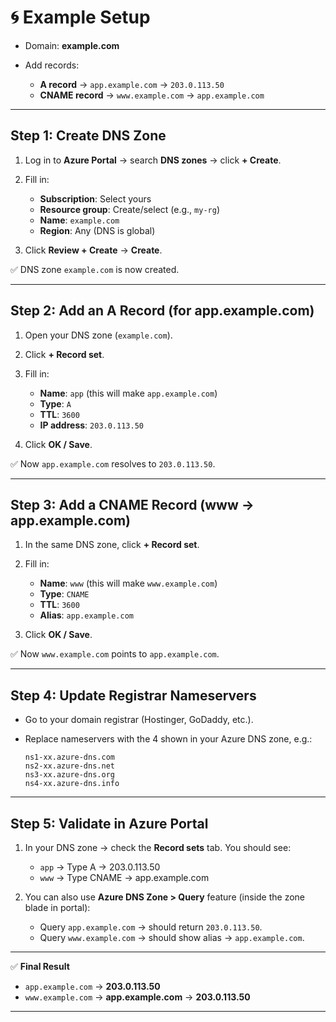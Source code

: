 
# 🌀 Example Setup

* Domain: **example.com**
* Add records:

  * **A record** → `app.example.com` → `203.0.113.50`
  * **CNAME record** → `www.example.com` → `app.example.com`

---

## **Step 1: Create DNS Zone**

1. Log in to **Azure Portal** → search **DNS zones** → click **+ Create**.
2. Fill in:

   * **Subscription**: Select yours
   * **Resource group**: Create/select (e.g., `my-rg`)
   * **Name**: `example.com`
   * **Region**: Any (DNS is global)
3. Click **Review + Create** → **Create**.

✅ DNS zone `example.com` is now created.

---

## **Step 2: Add an A Record (for app.example.com)**

1. Open your DNS zone (`example.com`).
2. Click **+ Record set**.
3. Fill in:

   * **Name**: `app` (this will make `app.example.com`)
   * **Type**: `A`
   * **TTL**: `3600`
   * **IP address**: `203.0.113.50`
4. Click **OK / Save**.

✅ Now `app.example.com` resolves to `203.0.113.50`.

---

## **Step 3: Add a CNAME Record (www → app.example.com)**

1. In the same DNS zone, click **+ Record set**.
2. Fill in:

   * **Name**: `www` (this will make `www.example.com`)
   * **Type**: `CNAME`
   * **TTL**: `3600`
   * **Alias**: `app.example.com`
3. Click **OK / Save**.

✅ Now `www.example.com` points to `app.example.com`.

---

## **Step 4: Update Registrar Nameservers**

* Go to your domain registrar (Hostinger, GoDaddy, etc.).
* Replace nameservers with the 4 shown in your Azure DNS zone, e.g.:

  ```
  ns1-xx.azure-dns.com
  ns2-xx.azure-dns.net
  ns3-xx.azure-dns.org
  ns4-xx.azure-dns.info
  ```

---

## **Step 5: Validate in Azure Portal**

1. In your DNS zone → check the **Record sets** tab. You should see:

   * `app` → Type A → 203.0.113.50
   * `www` → Type CNAME → app.example.com
2. You can also use **Azure DNS Zone > Query** feature (inside the zone blade in portal):

   * Query `app.example.com` → should return `203.0.113.50`.
   * Query `www.example.com` → should show alias → `app.example.com`.

---

✅ **Final Result**

* `app.example.com` → **203.0.113.50**
* `www.example.com` → **app.example.com** → **203.0.113.50**

---
